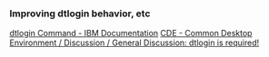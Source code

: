 
### Improving dtlogin behavior, etc
[dtlogin Command - IBM Documentation](https://www.ibm.com/docs/en/aix/7.2?topic=d-dtlogin-command)
[CDE - Common Desktop Environment / Discussion / General Discussion: dtlogin is required!](https://sourceforge.net/p/cdesktopenv/discussion/general/thread/62059c14be/)
